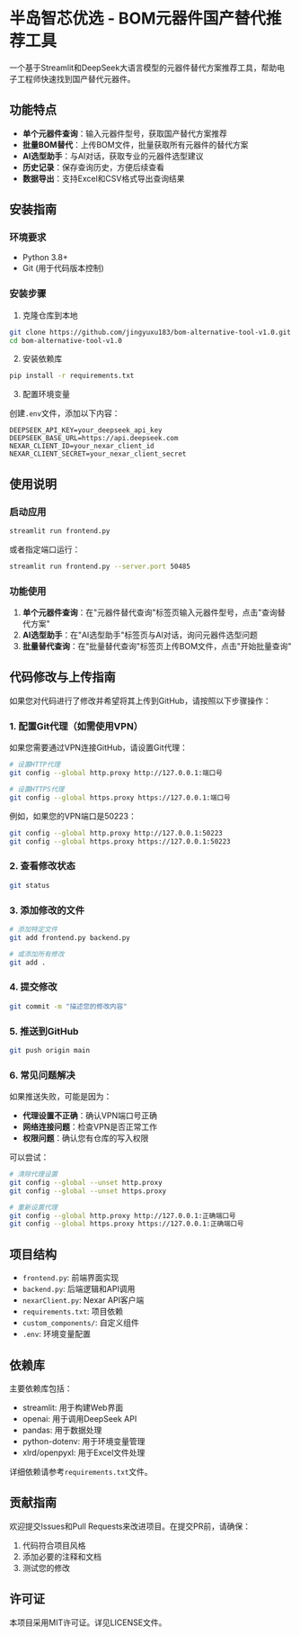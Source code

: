 # 半岛智芯优选 - BOM元器件国产替代推荐工具

一个基于Streamlit和DeepSeek大语言模型的元器件替代方案推荐工具，帮助电子工程师快速找到国产替代元器件。

## 功能特点

- **单个元器件查询**：输入元器件型号，获取国产替代方案推荐
- **批量BOM替代**：上传BOM文件，批量获取所有元器件的替代方案
- **AI选型助手**：与AI对话，获取专业的元器件选型建议
- **历史记录**：保存查询历史，方便后续查看
- **数据导出**：支持Excel和CSV格式导出查询结果

## 安装指南

### 环境要求

- Python 3.8+
- Git (用于代码版本控制)

### 安装步骤

1. 克隆仓库到本地

```bash
git clone https://github.com/jingyuxu183/bom-alternative-tool-v1.0.git
cd bom-alternative-tool-v1.0
```

2. 安装依赖库

```bash
pip install -r requirements.txt
```

3. 配置环境变量

创建`.env`文件，添加以下内容：

```
DEEPSEEK_API_KEY=your_deepseek_api_key
DEEPSEEK_BASE_URL=https://api.deepseek.com
NEXAR_CLIENT_ID=your_nexar_client_id
NEXAR_CLIENT_SECRET=your_nexar_client_secret
```

## 使用说明

### 启动应用

```bash
streamlit run frontend.py
```

或者指定端口运行：

```bash
streamlit run frontend.py --server.port 50485
```

### 功能使用

1. **单个元器件查询**：在"元器件替代查询"标签页输入元器件型号，点击"查询替代方案"
2. **AI选型助手**：在"AI选型助手"标签页与AI对话，询问元器件选型问题
3. **批量替代查询**：在"批量替代查询"标签页上传BOM文件，点击"开始批量查询"

## 代码修改与上传指南

如果您对代码进行了修改并希望将其上传到GitHub，请按照以下步骤操作：

### 1. 配置Git代理（如需使用VPN）

如果您需要通过VPN连接GitHub，请设置Git代理：

```bash
# 设置HTTP代理
git config --global http.proxy http://127.0.0.1:端口号

# 设置HTTPS代理
git config --global https.proxy https://127.0.0.1:端口号
```

例如，如果您的VPN端口是50223：

```bash
git config --global http.proxy http://127.0.0.1:50223
git config --global https.proxy https://127.0.0.1:50223
```

### 2. 查看修改状态

```bash
git status
```

### 3. 添加修改的文件

```bash
# 添加特定文件
git add frontend.py backend.py

# 或添加所有修改
git add .
```

### 4. 提交修改

```bash
git commit -m "描述您的修改内容"
```

### 5. 推送到GitHub

```bash
git push origin main
```

### 6. 常见问题解决

如果推送失败，可能是因为：

- **代理设置不正确**：确认VPN端口号正确
- **网络连接问题**：检查VPN是否正常工作
- **权限问题**：确认您有仓库的写入权限

可以尝试：

```bash
# 清除代理设置
git config --global --unset http.proxy
git config --global --unset https.proxy

# 重新设置代理
git config --global http.proxy http://127.0.0.1:正确端口号
git config --global https.proxy https://127.0.0.1:正确端口号
```

## 项目结构

- `frontend.py`: 前端界面实现
- `backend.py`: 后端逻辑和API调用
- `nexarClient.py`: Nexar API客户端
- `requirements.txt`: 项目依赖
- `custom_components/`: 自定义组件
- `.env`: 环境变量配置

## 依赖库

主要依赖库包括：

- streamlit: 用于构建Web界面
- openai: 用于调用DeepSeek API
- pandas: 用于数据处理
- python-dotenv: 用于环境变量管理
- xlrd/openpyxl: 用于Excel文件处理

详细依赖请参考`requirements.txt`文件。

## 贡献指南

欢迎提交Issues和Pull Requests来改进项目。在提交PR前，请确保：

1. 代码符合项目风格
2. 添加必要的注释和文档
3. 测试您的修改

## 许可证

本项目采用MIT许可证。详见LICENSE文件。 